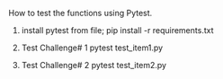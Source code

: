 How to test the functions using Pytest.

1. install pytest from file;
pip install -r requirements.txt

2. Test Challenge# 1
pytest test_item1.py

3. Test Challenge# 2
pytest test_item2.py